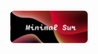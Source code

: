 <p align="center">
  <img width="25%" src="https://github.com/NatryN/MinimalSur-Xfce/blob/main/src/img/image.png" />
</p>

